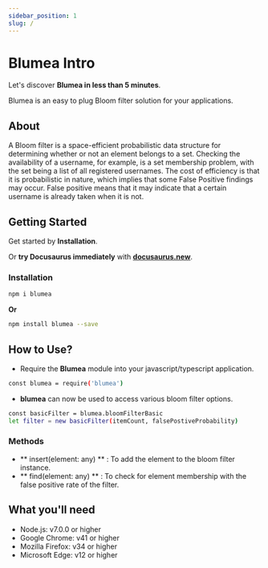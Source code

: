 ```yaml
---
sidebar_position: 1
slug: /
---
```


# Blumea Intro

Let's discover **Blumea in less than 5 minutes**.

Blumea is an easy to plug Bloom filter solution for your applications.

## About

A Bloom filter is a space-efficient probabilistic data structure for determining whether or not an element belongs to a set. Checking the availability of a username, for example, is a set membership problem, with the set being a list of all registered usernames. The cost of efficiency is that it is probabilistic in nature, which implies that some False Positive findings may occur. False positive means that it may indicate that a certain username is already taken when it is not.

## Getting Started

Get started by **Installation**.

Or **try Docusaurus immediately** with **[docusaurus.new](https://docusaurus.new)**.

### Installation

```bash
npm i blumea

```

**Or**

```bash
npm install blumea --save
```

## How to Use?

- Require the **Blumea** module into your javascript/typescript application.

```bash
const blumea = require('blumea')
```

- **blumea** can now be used to access various bloom filter options.

```bash
const basicFilter = blumea.bloomFilterBasic
let filter = new basicFilter(itemCount, falsePostiveProbability)
```

### Methods

- ** insert(element: any) ** : To add the element to the bloom filter instance.
- ** find(element: any) ** : To check for element membership with the false positive rate of the filter.

## What you'll need

- Node.js: v7.0.0 or higher
- Google Chrome: v41 or higher
- Mozilla Firefox: v34 or higher
- Microsoft Edge: v12 or higher
